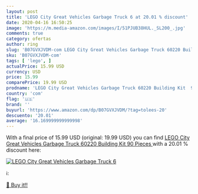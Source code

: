 ```yaml
---
layout: post
title: 'LEGO City Great Vehicles Garbage Truck 6 at 20.01 % discount'
date: 2020-04-16 16:50:25
image: 'https://m.media-amazon.com/images/I/51PJUB38HUL._SL200_.jpg'
comments: true
category: ofertas
author: ring
slug: 'B07GVXJVDM-com LEGO City Great Vehicles Garbage Truck 60220 Building Kit...'
sku: 'B07GVXJVDM-com'
tags: [ 'lego', ]
actualPrice: 15.99 USD
currency: USD
price: 15.99
comparePrice: 19.99 USD
prodname: 'LEGO City Great Vehicles Garbage Truck 60220 Building Kit  90 Pieces '
country: 'com'
flag: '🇺🇸'
brand: ''
buyurl: 'https://www.amazon.com/dp/B07GVXJVDM/?tag=tolees-20'
descuento: '20.01'
average: '16.169999999999998'
---
```


With a final price of 15.99 USD (original: 19.99 USD) you can find [LEGO City Great Vehicles Garbage Truck 60220 Building Kit  90 Pieces ](https://www.amazon.com/dp/B07GVXJVDM/?tag=tolees-20) with a  20.01 % discount here:

[![LEGO City Great Vehicles Garbage Truck 6](https://m.media-amazon.com/images/I/51PJUB38HUL._SL200_.jpg)](https://www.amazon.com/dp/B07GVXJVDM/?tag=tolees-20)

ℹ️:


[🛒 Buy it!!](https://www.amazon.com/dp/B07GVXJVDM/?tag=tolees-20)
